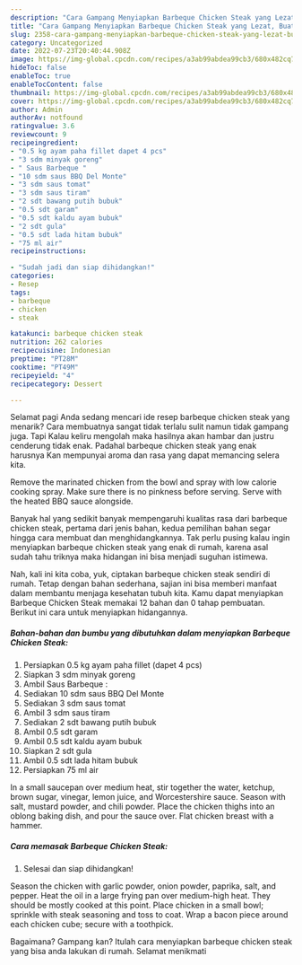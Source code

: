 ```yaml
---
description: "Cara Gampang Menyiapkan Barbeque Chicken Steak yang Lezat, Buat Buka Puasa Lezat Sekali"
title: "Cara Gampang Menyiapkan Barbeque Chicken Steak yang Lezat, Buat Buka Puasa Lezat Sekali"
slug: 2358-cara-gampang-menyiapkan-barbeque-chicken-steak-yang-lezat-buat-buka-puasa-lezat-sekali
category: Uncategorized
date: 2022-07-23T20:40:44.908Z
image: https://img-global.cpcdn.com/recipes/a3ab99abdea99cb3/680x482cq70/barbeque-chicken-steak-foto-resep-utama.jpg
hideToc: false
enableToc: true
enableTocContent: false
thumbnail: https://img-global.cpcdn.com/recipes/a3ab99abdea99cb3/680x482cq70/barbeque-chicken-steak-foto-resep-utama.jpg
cover: https://img-global.cpcdn.com/recipes/a3ab99abdea99cb3/680x482cq70/barbeque-chicken-steak-foto-resep-utama.jpg
author: Admin
authorAv: notfound
ratingvalue: 3.6
reviewcount: 9
recipeingredient:
- "0.5 kg ayam paha fillet dapet 4 pcs"
- "3 sdm minyak goreng"
- " Saus Barbeque "
- "10 sdm saus BBQ Del Monte"
- "3 sdm saus tomat"
- "3 sdm saus tiram"
- "2 sdt bawang putih bubuk"
- "0.5 sdt garam"
- "0.5 sdt kaldu ayam bubuk"
- "2 sdt gula"
- "0.5 sdt lada hitam bubuk"
- "75 ml air"
recipeinstructions:

- "Sudah jadi dan siap dihidangkan!"
categories:
- Resep
tags:
- barbeque
- chicken
- steak

katakunci: barbeque chicken steak 
nutrition: 262 calories
recipecuisine: Indonesian
preptime: "PT28M"
cooktime: "PT49M"
recipeyield: "4"
recipecategory: Dessert

---
```



Selamat pagi Anda sedang mencari ide resep barbeque chicken steak yang menarik? Cara membuatnya sangat tidak terlalu sulit namun tidak gampang juga. Tapi Kalau keliru mengolah maka hasilnya akan hambar dan justru cenderung tidak enak. Padahal barbeque chicken steak yang enak harusnya Kan mempunyai aroma dan rasa yang dapat memancing selera kita.


Remove the marinated chicken from the bowl and spray with low calorie cooking spray. Make sure there is no pinkness before serving. Serve with the heated BBQ sauce alongside.

Banyak hal yang sedikit banyak mempengaruhi kualitas rasa dari barbeque chicken steak, pertama dari jenis bahan, kedua pemilihan bahan segar hingga cara membuat dan menghidangkannya. Tak perlu pusing kalau ingin menyiapkan barbeque chicken steak yang enak di rumah, karena asal sudah tahu triknya maka hidangan ini bisa menjadi suguhan istimewa.


Nah, kali ini kita coba, yuk, ciptakan barbeque chicken steak sendiri di rumah. Tetap dengan bahan sederhana, sajian ini bisa memberi manfaat dalam membantu menjaga kesehatan tubuh kita. Kamu dapat menyiapkan Barbeque Chicken Steak memakai 12 bahan dan 0 tahap pembuatan. Berikut ini cara untuk menyiapkan hidangannya.

<!--inarticleads1-->

##### Bahan-bahan dan bumbu yang dibutuhkan dalam menyiapkan Barbeque Chicken Steak:

1. Persiapkan 0.5 kg ayam paha fillet (dapet 4 pcs)
1. Siapkan 3 sdm minyak goreng
1. Ambil  Saus Barbeque :
1. Sediakan 10 sdm saus BBQ Del Monte
1. Sediakan 3 sdm saus tomat
1. Ambil 3 sdm saus tiram
1. Sediakan 2 sdt bawang putih bubuk
1. Ambil 0.5 sdt garam
1. Ambil 0.5 sdt kaldu ayam bubuk
1. Siapkan 2 sdt gula
1. Ambil 0.5 sdt lada hitam bubuk
1. Persiapkan 75 ml air


In a small saucepan over medium heat, stir together the water, ketchup, brown sugar, vinegar, lemon juice, and Worcestershire sauce. Season with salt, mustard powder, and chili powder. Place the chicken thighs into an oblong baking dish, and pour the sauce over. Flat chicken breast with a hammer. 

<!--inarticleads2-->

##### Cara memasak Barbeque Chicken Steak:


1. Selesai dan siap dihidangkan!

Season the chicken with garlic powder, onion powder, paprika, salt, and pepper. Heat the oil in a large frying pan over medium-high heat. They should be mostly cooked at this point. Place chicken in a small bowl; sprinkle with steak seasoning and toss to coat. Wrap a bacon piece around each chicken cube; secure with a toothpick. 

Bagaimana? Gampang kan? Itulah cara menyiapkan barbeque chicken steak yang bisa anda lakukan di rumah. Selamat menikmati
